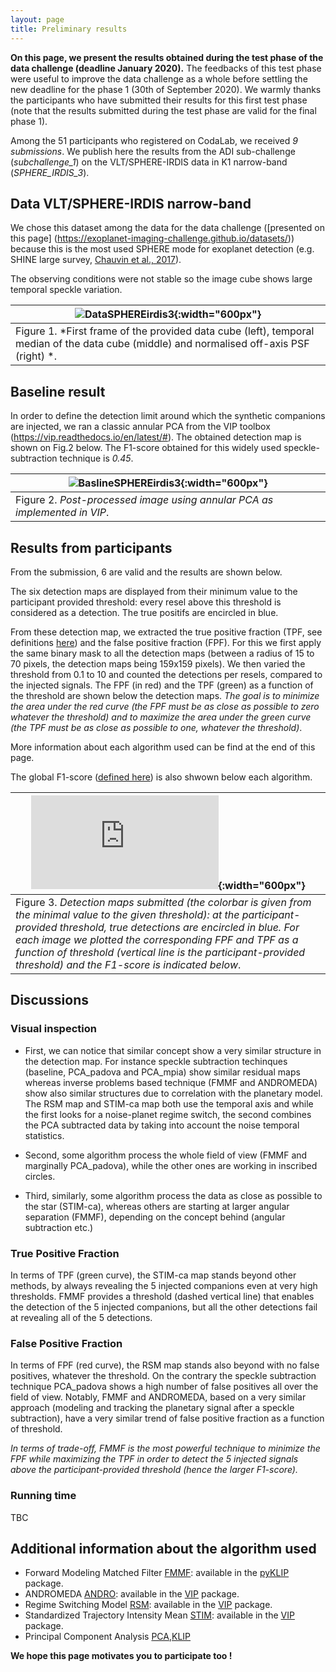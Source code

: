 ```yaml
---
layout: page
title: Preliminary results
---
```


**On this page, we present the results obtained during the test phase of the data challenge (deadline January 2020).** 
The feedbacks of this test phase were useful to improve the data challenge as a whole before settling the new deadline for the phase 1 (30th of September 2020). 
We warmly thanks the participants who have submitted their results for this first test phase (note that the results submitted during the test phase are valid for the final phase 1).

Among the 51 participants who registered on CodaLab, we received *9 submissions*. 
We publish here the results from the ADI sub-challenge (*subchallenge_1*) on the VLT/SPHERE-IRDIS data in K1 narrow-band (*SPHERE_IRDIS_3*). 

## Data VLT/SPHERE-IRDIS narrow-band
We chose this dataset among the data for the data challenge ([presented on this page] (https://exoplanet-imaging-challenge.github.io/datasets/)) because this is the most used SPHERE mode for exoplanet detection (e.g. SHINE large survey, [Chauvin et al., 2017](https://ui.adsabs.harvard.edu/abs/2017sf2a.conf..331C/abstract)). 

The observing conditions were not stable so the image cube shows large temporal speckle variation.

| ![DataSPHEREirdis3](){:width="600px"} |
|---|
| Figure 1. *First frame of the provided data cube (left), temporal median of the data cube (middle) and normalised off-axis PSF (right) *. |

## Baseline result

In order to define the detection limit around which the synthetic companions are injected, we ran a classic annular PCA from the VIP toolbox (https://vip.readthedocs.io/en/latest/#). The obtained detection map is shown on Fig.2 below. The F1-score obtained for this widely used speckle-subtraction technique is *0.45*. 

| ![BaslineSPHEREirdis3](link){:width="600px"} |
|---|
| Figure 2. *Post-processed image using annular PCA as implemented in VIP*. |


## Results from participants

From the submission, 6 are valid and the results are shown below. 

The six detection maps are displayed from their minimum value to the participant provided threshold: every resel above this threshold is considered as a detection. The true positifs are encircled in blue. 

From these detection map, we extracted the true positive fraction (TPF, see definitions [here](https://exoplanet-imaging-challenge.github.io/metrics/)) and the false positive fraction (FPF). For this we first apply the same binary mask to all the detection maps (between a radius of 15 to 70 pixels, the detection maps being 159x159 pixels). We then varied the threshold from 0.1 to 10 and counted the detections per resels, compared to the injected signals. The FPF (in red) and the TPF (green) as a function of the threshold are shown below the detection maps. *The goal is to minimize the area under the red curve (the FPF must be as close as possible to zero whatever the threshold) and to maximize the area under the green curve (the TPF must be as close as possible to one, whatever the threshold)*.

More information about each algorithm used can be find at the end of this page.

The global F1-score ([defined here](https://exoplanet-imaging-challenge.github.io/metrics/)) is also shwown below each algorithm.

| ![ResultSPHEREirdis3](https://raw.githubusercontent.com/carlgogo/exoplanet-imaging-challenge.github.io/img/DataChallenge_sphere3.pdf){:width="600px"} |
|---|
| Figure 3. *Detection maps submitted (the colorbar is given from the minimal value to the given threshold): at the participant-provided threshold, true detections are encircled in blue. For each image we plotted the corresponding FPF and TPF as a function of threshold (vertical line is the participant-provided threshold) and the F1-score is indicated below*. |


## Discussions

### Visual inspection

* First, we can notice that similar concept show a very similar structure in the detection map. For instance speckle subtraction techinques (baseline, PCA_padova and PCA_mpia) show similar residual maps whereas inverse problems based technique (FMMF and ANDROMEDA) show also similar structures due to correlation with the planetary model. The RSM map and STIM-ca map both use the temporal axis and while the first looks for a noise-planet regime switch, the second combines the PCA subtracted data by taking into account the noise temporal statistics. 

* Second, some algorithm process the whole field of view (FMMF and marginally PCA_padova), while the other ones are working in inscribed circles.

* Third, similarly, some algorithm process the data as close as possible to the star (STIM-ca), whereas others are starting at larger angular separation (FMMF), depending on the concept behind (angular subtraction etc.)


### True Positive Fraction

In terms of TPF (green curve), the STIM-ca map stands beyond other methods, by always revealing the 5 injected companions even at very high thresholds. 
FMMF provides a threshold (dashed vertical line) that enables the detection of the 5 injected companions, but all the other detections fail at revealing all of the 5 detections.

### False Positive Fraction

In terms of FPF (red curve), the RSM map stands also beyond with no false positives, whatever the threshold. 
On the contrary the speckle subtraction technique PCA_padova shows a high number of false positives all over the field of view. 
Notably, FMMF and ANDROMEDA, based on a very similar approach (modeling and tracking the planetary signal after a speckle subtraction), have a very similar trend of false positive fraction as a function of threshold.

*In terms of trade-off, FMMF is the most powerful technique to minimize the FPF while maximizing the TPF in order to detect the 5 injected signals above the participant-provided threshold (hence the larger F1-score).*

### Running time 

TBC


## Additional information about the algorithm used

* Forward Modeling Matched Filter [FMMF](https://ui.adsabs.harvard.edu/abs/2017ApJ...842...14R/abstract): available in the [pyKLIP](https://pyklip.readthedocs.io/en/latest/) package.
* ANDROMEDA [ANDRO](https://ui.adsabs.harvard.edu/abs/2015A%26A...582A..89C/abstract): available in the [VIP](https://pyklip.readthedocs.io/en/latest/) package. 
* Regime Switching Model [RSM](https://ui.adsabs.harvard.edu/abs/2020A%26A...633A..95D/abstract): available in the [VIP](https://pyklip.readthedocs.io/en/latest/) package.
* Standardized Trajectory Intensity Mean [STIM](https://ui.adsabs.harvard.edu/abs/2019MNRAS.487.2262P/abstract): available in the [VIP](https://pyklip.readthedocs.io/en/latest/) package.
* Principal Component Analysis [PCA](https://ui.adsabs.harvard.edu/abs/2012MNRAS.427..948A/abstract),[KLIP](https://ui.adsabs.harvard.edu/abs/2012ApJ...755L..28S/abstract)


**We hope this page motivates you to participate too !**

